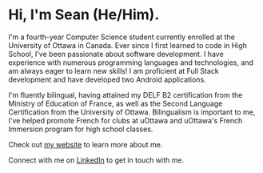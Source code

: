 # Hi, I'm Sean (He/Him).

I'm a fourth-year Computer Science student currently enrolled at the University of Ottawa in Canada. Ever since I first learned to code in High School, I've been passionate about software development. I have experience with numerous programming languages and technologies, and am always eager to learn new skills! I am proficient at Full Stack development and have developed two Android applications.

I'm fluently bilingual, having attained my DELF B2 certification from the Ministry of Education of France, as well as the Second Language Certification from the University of Ottawa. Bilingualism is important to me, I've helped promote French for clubs at uOttawa and uOttawa's French Immersion program for high school classes.

Check out <a href="https://seanstilwell.ca">my website</a> to learn more about me.

Connect with me on <a href="https://www.linkedin.com/in/sean-stilwell/">LinkedIn</a> to get in touch with me.